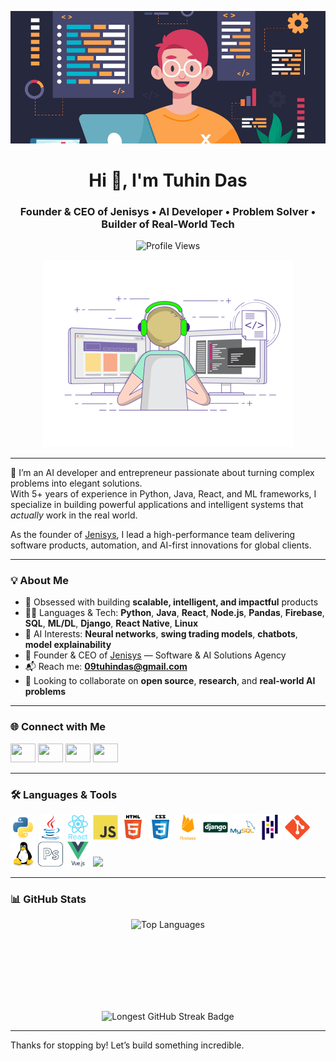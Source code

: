 ![logo](https://github.com/09TuhinDas/09TuhinDas/blob/main/240304579-c288471c-be67-4fbb-af44-1c63ee9ed280.png)

<h1 align="center">Hi 👋, I'm Tuhin Das</h1>
<h3 align="center">Founder & CEO of Jenisys • AI Developer • Problem Solver • Builder of Real-World Tech</h3>

<p align="center">
  <img src="https://komarev.com/ghpvc/?username=09tuhindas&label=Profile%20views&color=0e75b6&style=flat" alt="Profile Views" />
</p>

<p align="center">
  <img src="https://github.com/09TuhinDas/09TuhinDas/blob/main/ggg.gif" width="400" alt="Coding animation" />
</p>

---

🚀 I’m an AI developer and entrepreneur passionate about turning complex problems into elegant solutions.  
With 5+ years of experience in Python, Java, React, and ML frameworks, I specialize in building powerful applications and intelligent systems that *actually* work in the real world.

As the founder of [Jenisys](https://jenisys.in), I lead a high-performance team delivering software products, automation, and AI-first innovations for global clients.

---

### 💡 About Me

- 🧠 Obsessed with building **scalable, intelligent, and impactful** products  
- 🧑‍💻 Languages & Tech: **Python**, **Java**, **React**, **Node.js**, **Pandas**, **Firebase**, **SQL**, **ML/DL**, **Django**, **React Native**, **Linux**
- 🧩 AI Interests: **Neural networks**, **swing trading models**, **chatbots**, **model explainability**
- 💼 Founder & CEO of [Jenisys](https://jenisys.in) — Software & AI Solutions Agency  
- 📬 Reach me: **09tuhindas@gmail.com**
- 👥 Looking to collaborate on **open source**, **research**, and **real-world AI problems**

---

### 🌐 Connect with Me

<p align="left">
  <a href="https://twitter.com/TuhinDa06084666" target="_blank"><img src="https://raw.githubusercontent.com/rahuldkjain/github-profile-readme-generator/master/src/images/icons/Social/twitter.svg" height="30" width="40" /></a>
  <a href="https://www.linkedin.com/in/09tuhin-das/" target="_blank"><img src="https://raw.githubusercontent.com/rahuldkjain/github-profile-readme-generator/master/src/images/icons/Social/linked-in-alt.svg" height="30" width="40" /></a>
  <a href="https://www.facebook.com/profile.php?id=100043075478409" target="_blank"><img src="https://raw.githubusercontent.com/rahuldkjain/github-profile-readme-generator/master/src/images/icons/Social/facebook.svg" height="30" width="40" /></a>
  <a href="https://www.instagram.com/rohan.das1/" target="_blank"><img src="https://raw.githubusercontent.com/rahuldkjain/github-profile-readme-generator/master/src/images/icons/Social/instagram.svg" height="30" width="40" /></a>
</p>

---

### 🛠️ Languages & Tools

<p align="left">
  <img src="https://raw.githubusercontent.com/devicons/devicon/master/icons/python/python-original.svg" width="40" />
  <img src="https://raw.githubusercontent.com/devicons/devicon/master/icons/java/java-original.svg" width="40" />
  <img src="https://raw.githubusercontent.com/devicons/devicon/master/icons/react/react-original-wordmark.svg" width="40" />
  <img src="https://raw.githubusercontent.com/devicons/devicon/master/icons/javascript/javascript-original.svg" width="40" />
  <img src="https://raw.githubusercontent.com/devicons/devicon/master/icons/html5/html5-original-wordmark.svg" width="40" />
  <img src="https://raw.githubusercontent.com/devicons/devicon/master/icons/css3/css3-original-wordmark.svg" width="40" />
  <img src="https://raw.githubusercontent.com/devicons/devicon/master/icons/firebase/firebase-plain-wordmark.svg" width="40" />
  <img src="https://raw.githubusercontent.com/devicons/devicon/master/icons/django/django-original.svg" width="40" />
  <img src="https://raw.githubusercontent.com/devicons/devicon/master/icons/mysql/mysql-original-wordmark.svg" width="40" />
  <img src="https://raw.githubusercontent.com/devicons/devicon/master/icons/pandas/pandas-original.svg" width="40" />
  <img src="https://raw.githubusercontent.com/devicons/devicon/master/icons/git/git-original.svg" width="40" />
  <img src="https://raw.githubusercontent.com/devicons/devicon/master/icons/linux/linux-original.svg" width="40" />
  <img src="https://raw.githubusercontent.com/devicons/devicon/master/icons/photoshop/photoshop-line.svg" width="40" />
  <img src="https://raw.githubusercontent.com/devicons/devicon/master/icons/vuejs/vuejs-original-wordmark.svg" width="40" />
  <img src="https://www.vectorlogo.zone/logos/pytorch/pytorch-icon.svg" width="40" />
</p>

---

### 📊 GitHub Stats

<p align="center">
  <img src="https://github-readme-stats.vercel.app/api/top-langs/?username=09TuhinDas&layout=compact&theme=radical&hide_border=true" alt="Top Languages" />
</p>

<br><br><br><br><br><br>


<p align="center">
  <img src="https://img.shields.io/badge/Longest%20GitHub%20Streak-58%20days-orange?style=for-the-badge&logo=github" alt="Longest GitHub Streak Badge" />
</p>


---

Thanks for stopping by! Let’s build something incredible.
